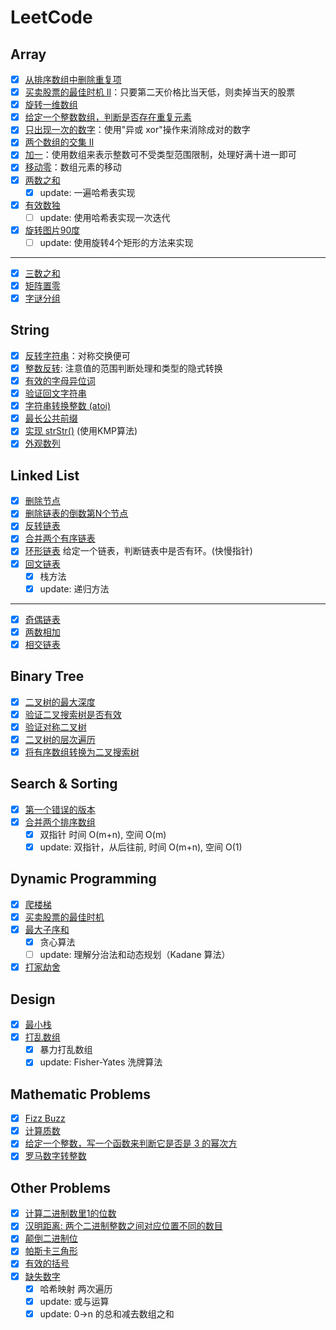 # LeetCode

## Array
- [x] [从排序数组中删除重复项](https://github.com/runningIris/LeetCode/blob/master/algorithms/easy/array/duplicated-keys.cpp)
- [x] [买卖股票的最佳时机 II](https://github.com/runningIris/LeetCode/blob/master/algorithms/easy/array/max-profit.cpp)：只要第二天价格比当天低，则卖掉当天的股票
- [x] [旋转一维数组](https://github.com/runningIris/LeetCode/blob/master/algorithms/easy/array/rotate.cpp)
- [x] [给定一个整数数组，判断是否存在重复元素](https://github.com/runningIris/LeetCode/blob/master/algorithms/easy/array/contains-duplicate.cpp)
- [x] [只出现一次的数字](https://github.com/runningIris/LeetCode/blob/master/algorithms/easy/array/single-number.cpp)：使用"异或 xor"操作来消除成对的数字
- [x] [两个数组的交集 II](https://github.com/runningIris/LeetCode/blob/master/algorithms/array/easy/intersect.cpp)
- [x] [加一](https://github.com/runningIris/LeetCode/blob/master/algorithms/easy/array/plus-one.cpp)：使用数组来表示整数可不受类型范围限制，处理好满十进一即可
- [x] [移动零](https://github.com/runningIris/LeetCode/blob/master/algorithms/easy/array/move-zeroes.cpp)：数组元素的移动
- [x] [两数之和](https://github.com/runningIris/LeetCode/blob/master/algorithms/easy/array/two-sum.cpp)
    - [x] update: 一遍哈希表实现

- [x] [有效数独](https://github.com/runningIris/LeetCode/blob/master/algorithms/easy/array/is-valid-sudoku.cpp)
    - [ ] update: 使用哈希表实现一次迭代

- [x] [旋转图片90度](https://github.com/runningIris/LeetCode/blob/master/algorithms/easy/array/rotate-image.cpp)
    - [ ] update: 使用旋转4个矩形的方法来实现

---

- [x] [三数之和](https://github.com/runningIris/LeetCode/blob/master/algorithms/medium/array/3-sum.cpp)
- [x] [矩阵置零](https://github.com/runningIris/LeetCode/blob/master/algorithms/medium/array/set-zeroes.cpp)
- [x] [字谜分组](https://github.com/runningIris/LeetCode/blob/master/algorithms/medium/array/group-anagram.cpp)

## String
- [x] [反转字符串](https://github.com/runningIris/LeetCode/blob/master/algorithms/easy/string/revert-string.cpp)：对称交换便可
- [x] [整数反转](https://github.com/runningIris/LeetCode/blob/master/algorithms/easy/string/revert-int.cpp): 注意值的范围判断处理和类型的隐式转换
- [x] [有效的字母异位词](https://github.com/runningIris/LeetCode/blob/master/algorithms/easy/string/is-anagram.cpp)
- [x] [验证回文字符串](https://github.com/runningIris/LeetCode/blob/master/algorithms/easy/string/is-palindrome.cpp)
- [x] [字符串转换整数 (atoi)](https://github.com/runningIris/LeetCode/blob/master/algorithms/easy/string/my-atoi.cpp)
- [x] [最长公共前缀](https://github.com/runningIris/LeetCode/blob/master/algorithms/easy/string/longest-common-prefix.cpp)
- [x] [实现 strStr()](https://github.com/runningIris/LeetCode/blob/master/algorithms/easy/string/str-str.cpp) (使用KMP算法)
- [x] [外观数列](https://github.com/runningIris/LeetCode/blob/master/algorithms/easy/string/count-and-say.cpp)

## Linked List
- [x] [删除节点](https://github.com/runningIris/LeetCode/blob/master/algorithms/easy/link-list/delete-node.cpp)
- [x] [删除链表的倒数第N个节点](https://github.com/runningIris/LeetCode/blob/master/algorithms/easy/link-list/remove-nth-from-end.cpp)
- [x] [反转链表](https://github.com/runningIris/LeetCode/blob/master/algorithms/easy/link-list/reverse-list.cpp)
- [x] [合并两个有序链表](https://github.com/runningIris/LeetCode/blob/master/algorithms/easy/link-list/merge-two-list.cpp)
- [x] [环形链表](https://github.com/runningIris/LeetCode/blob/master/algorithms/easy/link-list/has-cycle.cpp) 给定一个链表，判断链表中是否有环。(快慢指针)
- [x] [回文链表](https://github.com/runningIris/LeetCode/blob/master/algorithms/easy/link-list/is-palindrome.cpp)
    - [x] 栈方法
    - [x] update: 递归方法

---

- [x] [奇偶链表](https://github.com/runningIris/LeetCode/blob/master/algorithms/medium/link-list/odd-even-list.cpp)
- [x] [两数相加](https://github.com/runningIris/LeetCode/blob/master/algorithms/medium/link-list/add-two-numbers.cpp)
- [x] [相交链表](https://github.com/runningIris/LeetCode/blob/master/algorithms/medium/link-list/get-intersection-node.cpp)

## Binary Tree
- [x] [二叉树的最大深度](https://github.com/runningIris/LeetCode/blob/master/algorithms/easy/binary-tree/max-depth.cpp)
- [x] [验证二叉搜索树是否有效](https://github.com/runningIris/LeetCode/blob/master/algorithms/easy/binary-tree/is-valid-bst.cpp)
- [x] [验证对称二叉树](https://github.com/runningIris/LeetCode/blob/master/algorithms/easy/binary-tree/is-symmetric.cpp)
- [x] [二叉树的层次遍历](https://github.com/runningIris/LeetCode/blob/master/algorithms/easy/binary-tree/level-order.cpp)
- [x] [将有序数组转换为二叉搜索树](https://github.com/runningIris/LeetCode/blob/master/algorithms/easy/binary-tree/sorted-array-to-bst.cpp)

## Search & Sorting
- [x] [第一个错误的版本](https://github.com/runningIris/LeetCode/blob/master/algorithms/easy/searh/first-bad-version.cpp)
- [x] [合并两个排序数组](https://github.com/runningIris/LeetCode/blob/master/algorithms/easy/sorting/merge.cpp)
    - [x] 双指针 时间 O(m+n), 空间 O(m)
    - [x] update: 双指针，从后往前, 时间 O(m+n), 空间 O(1)

## Dynamic Programming
- [x] [爬楼梯](https://github.com/runningIris/LeetCode/blob/master/algorithms/easy/dynamic-programming/climb-stairs.cpp)
- [x] [买卖股票的最佳时机](https://github.com/runningIris/LeetCode/blob/master/algorithms/easy/dynamic-programming/max-profit.cpp)
- [x] [最大子序和](https://github.com/runningIris/LeetCode/blob/master/algorithms/easy/dynamic-programming/max-sub-array.cpp)
    - [x] 贪心算法
    - [ ] update: 理解分治法和动态规划（Kadane 算法）
- [x] [打家劫舍](https://github.com/runningIris/LeetCode/blob/master/algorithms/easy/dynamic-programming/rob.cpp)

## Design
- [x] [最小栈](https://github.com/runningIris/LeetCode/blob/master/algorithms/easy/design/min-stack.cpp)
- [x] [打乱数组](https://github.com/runningIris/LeetCode/blob/master/algorithms/easy/design/shuffle-reset-array.cpp)
    - [x] 暴力打乱数组
    - [x] update: Fisher-Yates 洗牌算法

## Mathematic Problems
- [x] [Fizz Buzz](https://github.com/runningIris/LeetCode/blob/master/algorithms/easy/math/fizz-buzz.cpp)
- [x] [计算质数](https://github.com/runningIris/LeetCode/blob/master/algorithms/easy/math/count-primes.cpp)
- [x] [给定一个整数，写一个函数来判断它是否是 3 的幂次方](https://github.com/runningIris/LeetCode/blob/master/algorithms/easy/math/power-of-3.cpp)
- [x] [罗马数字转整数](https://github.com/runningIris/LeetCode/blob/master/algorithms/easy/math/roman-to-int.cpp)

## Other Problems
- [x] [计算二进制数里1的位数](https://github.com/runningIris/LeetCode/blob/master/algorithms/easy/other/hamming-weight.cpp)
- [x] [汉明距离: 两个二进制整数之间对应位置不同的数目](https://github.com/runningIris/LeetCode/blob/master/algorithms/easy/other/hamming-distance.cpp)
- [x] [颠倒二进制位](https://github.com/runningIris/LeetCode/blob/master/algorithms/easy/other/reverse-bits.cpp)
- [x] [帕斯卡三角形](https://github.com/runningIris/LeetCode/blob/master/algorithms/easy/other/parscals-triangle.cpp)
- [x] [有效的括号](https://github.com/runningIris/LeetCode/blob/master/algorithms/easy/other/valid-parenthese.cpp)
- [x] [缺失数字](https://github.com/runningIris/LeetCode/blob/master/algorithms/easy/other/missing-number.cpp)
    - [x] 哈希映射 两次遍历
    - [x] update: 或与运算
    - [x] update: 0->n 的总和减去数组之和
